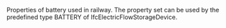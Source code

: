 Properties of battery used in railway. The property set can be used by the predefined type BATTERY of IfcElectricFlowStorageDevice.
